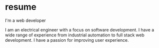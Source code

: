 # resume
I'm a web developer

I am an electrical engineer with a focus on software development. 
I have a wide range of experience from industrial automation to full stack web development. 
I have a passion for improving user experience. 
